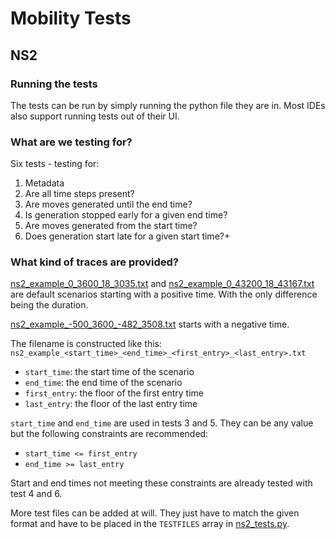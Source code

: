 # Mobility Tests

## NS2
### Running the tests
The tests can be run by simply running the python file they are in.
Most IDEs also support running tests out of their UI.

### What are we testing for?

Six tests -  testing for:
1. Metadata
2. Are all time steps present?
3. Are moves generated until the end time?
4. Is generation stopped early for a given end time?
5. Are moves generated from the start time?
6. Does generation start late for a given start time?+

### What kind of traces are provided?
[ns2_example_0_3600_18_3035.txt](ns2_example_0_3600_18_3035.txt) and [ns2_example_0_43200_18_43167.txt](ns2_example_0_43200_18_43167.txt) are default scenarios starting with a positive time. With the only difference being the duration.

[ns2_example_-500_3600_-482_3508.txt](ns2_example_-500_3600_-482_3508.txt) starts with a negative time.

The filename is constructed like this:
```ns2_example_<start_time>_<end_time>_<first_entry>_<last_entry>.txt```
- ```start_time```: the start time of the scenario
- ```end_time```: the end time of the scenario
- ```first_entry```: the floor of the first entry time
- ```last_entry```: the floor of the last entry time

```start_time``` and ```end_time``` are used in tests 3 and 5. They can be any value but the following constraints are recommended:
- ```start_time <= first_entry```
- ```end_time >= last_entry```

Start and end times not meeting these constraints are already tested with test 4 and 6.

More test files can be added at will. They just have to match the given format and have to be placed in the ```TESTFILES``` array in [ns2_tests.py](ns2_tests.py).